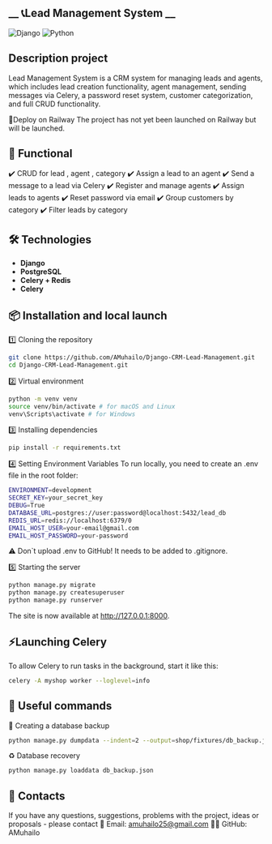 ## __ 📞Lead Management System __
![Django](https://img.shields.io/badge/Django-4.2-green?style=for-the-badge) ![Python](https://img.shields.io/badge/Python-3.10-blue?style=for-the-badge)
## Description project
Lead Management System is a CRM system for managing leads and agents, 
which includes lead creation functionality, agent management, 
sending messages via Celery, a password reset system, customer 
categorization, and full CRUD functionality.

🚀Deploy on Railway
The project has not yet been launched on Railway but will be launched.

## 🚀 Functional
✔️ CRUD for lead , agent , category ✔️ Assign a lead to an agent  ✔️ Send a message to a lead via Celery  ✔️ Register and manage agents ✔️ Assign leads to agents ✔️ Reset password via email ✔️ Group customers by category ✔️ Filter leads by category

## 🛠️ Technologies
- **Django**
- **PostgreSQL**
- **Celery + Redis**
- **Celery**

## 📦 Installation and local launch

1️⃣ Cloning the repository
```bash
git clone https://github.com/AMuhailo/Django-CRM-Lead-Management.git
cd Django-CRM-Lead-Management.git
```

2️⃣ Virtual environment
```bash
python -m venv venv
source venv/bin/activate # for macOS and Linux
venv\Scripts\activate # for Windows
```

3️⃣ Installing dependencies
```bash
pip install -r requirements.txt
```

4️⃣ Setting Environment Variables
To run locally, you need to create an .env file in the root folder:
```bash
ENVIRONMENT=development
SECRET_KEY=your_secret_key
DEBUG=True
DATABASE_URL=postgres://user:password@localhost:5432/lead_db
REDIS_URL=redis://localhost:6379/0
EMAIL_HOST_USER=your-email@gmail.com
EMAIL_HOST_PASSWORD=your-password
```
⚠️ Don`t upload .env to GitHub!
It needs to be added to .gitignore.

5️⃣ Starting the server
```bash
python manage.py migrate
python manage.py createsuperuser
python manage.py runserver
```
The site is now available at http://127.0.0.1:8000.

## ⚡Launching Celery
To allow Celery to run tasks in the background, start it like this:
```bash
celery -A myshop worker --loglevel=info
```

## 🔗 Useful commands
💾 Creating a database backup
```bash
python manage.py dumpdata --indent=2 --output=shop/fixtures/db_backup.json
```

♻️ Database recovery
```bash
python manage.py loaddata db_backup.json
```

## 📩 Contacts
If you have any questions, suggestions, problems with the project, ideas or proposals - please contact
📧 Email: amuhailo25@gmail.com
👨‍💻 GitHub: AMuhailo